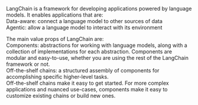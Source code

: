 LangChain is a framework for developing applications powered by language models. It enables applications that are: <br>Data-aware: connect a language model to other sources of data<br>
Agentic: allow a language model to interact with its environment <br>

The main value props of LangChain are:<br>
Components: abstractions for working with language models, along with a collection of implementations for each abstraction. Components are modular and easy-to-use, whether you are using the rest of the LangChain framework or not.<br>
Off-the-shelf chains: a structured assembly of components for accomplishing specific higher-level tasks.<br>
Off-the-shelf chains make it easy to get started. For more complex applications and nuanced use-cases, components make it easy to customize existing chains or build new ones.
